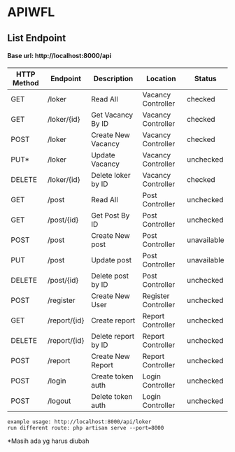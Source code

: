 # APIWFL

## List Endpoint
#### Base url: http://localhost:8000/api

| HTTP Method | Endpoint        | Description         | Location            | Status              |
| ----------- | --------------- | ------------------- | ------------------- | ------------------- |
| GET         | /loker     | Read All   | Vacancy Controller | checked   |
| GET         | /loker/{id} | Get Vacancy By ID | Vacancy Controller | checked   |
| POST        | /loker | Create New Vacancy| Vacancy Controller | checked   |
| PUT*        | /loker | Update Vacancy| Vacancy Controller | unchecked   |
| DELETE      | /loker/{id}     | Delete loker by ID   | Vacancy Controller | checked   |
| GET         | /post     | Read All   | Post Controller | unchecked   |
| GET         | /post/{id} | Get Post By ID | Post Controller | unchecked   |
| POST        | /post | Create New post| Post Controller | unavailable   |
| PUT         | /post | Update post| Post Controller | unavailable   |
| DELETE      | /post/{id}     | Delete post by ID   | Post Controller | unchecked   |
| POST        | /register | Create New User | Register Controller | unchecked   |
| GET         | /report/{id} | Create report | Report Controller | unchecked   |
| DELETE      | /report/{id}     | Delete report by ID   | Report Controller | unchecked   |
| POST        | /report | Create New Report| Report Controller | unchecked   |
| POST        | /login | Create token auth| Login Controller | unchecked   |
| POST        | /logout | Delete token auth| Login Controller | unchecked   |

```
example usage: http://localhost:8000/api/loker
run different route: php artisan serve --port=8000
```

*Masih ada yg harus diubah
